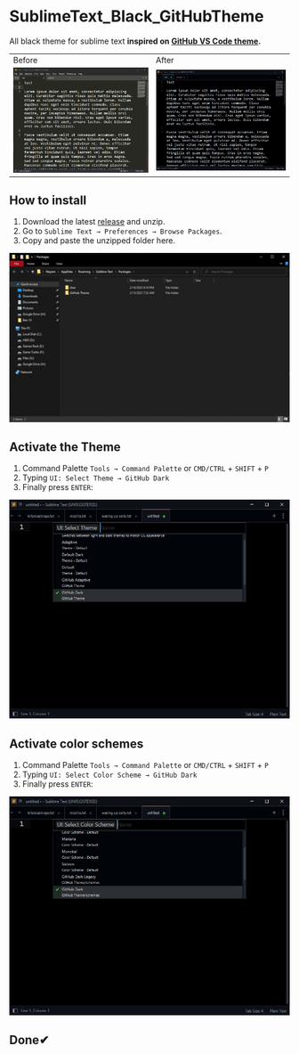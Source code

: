# SublimeText_Black_GitHubTheme
 All black theme for sublime text **inspired on [GitHub VS Code theme](https://github.com/primer/github-vscode-theme).**

 <table>
   <td>Before</td>
   <td>After</td>
  <tr>
    <td><img src="https://github.com/Nayemhasan/SublimeText_Black_GitHubTheme/blob/main/pics/before.jpg"></td>
    <td><img src="https://github.com/Nayemhasan/SublimeText_Black_GitHubTheme/blob/main/pics/after.jpg"></td>
  </tr>
 </table>

## How to install

1. Download the latest [release](https://github.com/Nayemhasan/SublimeText_Black_GitHubTheme/releases/tag/V.1) and unzip.
2. Go to `Sublime Text → Preferences → Browse Packages`.
3. Copy and paste the unzipped folder here.
<p align="center">
  <img src="https://github.com/Nayemhasan/SublimeText_Black_GitHubTheme/blob/main/pics/savethemes.jpg"/>
</p>


## Activate the Theme

1. Command Palette `Tools → Command Palette` or `CMD/CTRL` + `SHIFT` + `P`
2. Typing `UI: Select Theme → GitHub Dark`
3. Finally press `ENTER`:
<p align="center">
  <img src="https://github.com/Nayemhasan/SublimeText_Black_GitHubTheme/blob/main/pics/seltheme.jpg"/>
</p>


## Activate color schemes

1. Command Palette `Tools → Command Palette` or `CMD/CTRL` + `SHIFT` + `P`
2. Typing `UI: Select Color Scheme → GitHub Dark`    
3. Finally press `ENTER`:
<p align="center">
  <img src="https://github.com/Nayemhasan/SublimeText_Black_GitHubTheme/blob/main/pics/selcolorscheme.jpg"/>
</p>

## Done✔
